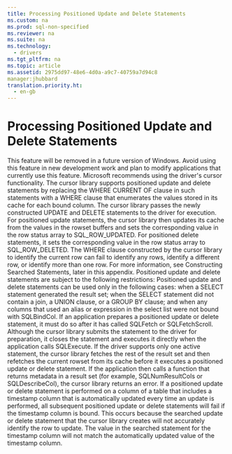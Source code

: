 ```yaml
---
title: Processing Positioned Update and Delete Statements
ms.custom: na
ms.prod: sql-non-specified
ms.reviewer: na
ms.suite: na
ms.technology: 
  - drivers
ms.tgt_pltfrm: na
ms.topic: article
ms.assetid: 2975dd97-48e6-4d0a-a9c7-40759a7d94c8
manager:jhubbard
translation.priority.ht: 
  - en-gb
---
```

# Processing Positioned Update and Delete Statements
<?xml version="1.0" encoding="utf-8"?>
<developerReferenceWithoutSyntaxDocument xmlns="http://ddue.schemas.microsoft.com/authoring/2003/5" xmlns:xlink="http://www.w3.org/1999/xlink" xmlns:xsi="http://www.w3.org/2001/XMLSchema-instance" xsi:schemaLocation="http://ddue.schemas.microsoft.com/authoring/2003/5 http://dduestorage.blob.core.windows.net/ddueschema/developer.xsd">
  <introduction>
    <alert class="important">
      <para>This feature will be removed in a future version of Windows. Avoid using this feature in new development work and plan to modify applications that currently use this feature. Microsoft recommends using the driver's cursor functionality.</para>
    </alert>
    <para>The cursor library supports positioned update and delete statements by replacing the <legacyBold>WHERE CURRENT OF</legacyBold> clause in such statements with a <legacyBold>WHERE</legacyBold> clause that enumerates the values stored in its cache for each bound column. The cursor library passes the newly constructed <legacyBold>UPDATE</legacyBold> and <legacyBold>DELETE</legacyBold> statements to the driver for execution. For positioned update statements, the cursor library then updates its cache from the values in the rowset buffers and sets the corresponding value in the row status array to SQL_ROW_UPDATED. For positioned delete statements, it sets the corresponding value in the row status array to SQL_ROW_DELETED.</para>
    <alert class="caution">
      <para>The <legacyBold>WHERE</legacyBold> clause constructed by the cursor library to identify the current row can fail to identify any rows, identify a different row, or identify more than one row. For more information, see <legacyLink xlink:href="e429254c-c43f-4fbf-98b2-5f1ed53501ff">Constructing Searched Statements</legacyLink>, later in this appendix.</para>
    </alert>
    <para>Positioned update and delete statements are subject to the following restrictions:  </para>
    <list class="bullet">
      <listItem>
        <para>Positioned update and delete statements can be used only in the following cases: when a <legacyBold>SELECT</legacyBold> statement generated the result set; when the <legacyBold>SELECT</legacyBold> statement did not contain a join, a <legacyBold>UNION</legacyBold> clause, or a <legacyBold>GROUP BY</legacyBold> clause; and when any columns that used an alias or expression in the select list were not bound with <legacyBold>SQLBindCol</legacyBold>.</para>
      </listItem>
      <listItem>
        <para>If an application prepares a positioned update or delete statement, it must do so after it has called <legacyBold>SQLFetch</legacyBold> or <legacyBold>SQLFetchScroll</legacyBold>. Although the cursor library submits the statement to the driver for preparation, it closes the statement and executes it directly when the application calls <legacyBold>SQLExecute</legacyBold>.</para>
      </listItem>
      <listItem>
        <para>If the driver supports only one active statement, the cursor library fetches the rest of the result set and then refetches the current rowset from its cache before it executes a positioned update or delete statement. If the application then calls a function that returns metadata in a result set (for example, <legacyBold>SQLNumResultCols</legacyBold> or <legacyBold>SQLDescribeCol</legacyBold>), the cursor library returns an error.</para>
      </listItem>
      <listItem>
        <para>If a positioned update or delete statement is performed on a column of a table that includes a timestamp column that is automatically updated every time an update is performed, all subsequent positioned update or delete statements will fail if the timestamp column is bound. This occurs because the searched update or delete statement that the cursor library creates will not accurately identify the row to update. The value in the searched statement for the timestamp column will not match the automatically updated value of the timestamp column.</para>
      </listItem>
    </list>
  </introduction>
  <relatedTopics />
</developerReferenceWithoutSyntaxDocument>